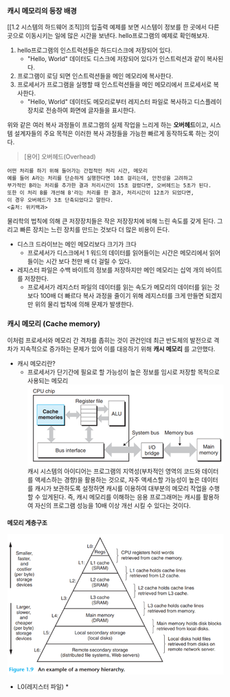 ### 캐시 메모리의 등장 배경
[[1.2 시스템의 하드웨어 조직]]의 입출력 예제를 보면 시스템이 정보를 한 곳에서 다른 곳으로 
이동시키는 일에 많은 시간을 보낸다. hello프로그램의 예제로 확인해보자.
1. hello프로그램의 인스트럭션들은 하드디스크에 저장되어 있다.
	*  "Hello, World" 데이터도 디스크에 저장되어 있다가 인스트럭션과 같이 복사된다.
2. 프로그램이 로딩 되면 인스트럭션들을 메인 메모리에 복사한다.
3. 프로세서가 프로그램을 실행할 때 인스트럭션들을 메인 메모리에서 프로세서로 복사한다.
	* "Hello, World" 데이터도 메모리로부터 레지스터 파일로 복사하고 디스플레이 장치로 
	  전송하여 화면에 글자들을 표시한다.

위와 같은 여러 복사 과정들이 프로그램의 실제 작업을 느리게 하는 **오버헤드**이고, 
시스템 설계자들의 주요 목적은 이러한 복사 과정들을 가능한 빠르게 동작하도록 하는 것이다.

>[용어] 오버헤드(Overhead)
>
	어떤 처리를 하기 위해 들어가는 간접적인 처리 시간, 메모리
	예를 들어 A라는 처리를 단순하게 실행한다면 10초 걸리는데, 안전성을 고려하고 
	부가적인 B라는 처리를 추가한 결과 처리시간이 15초 걸렸다면, 오버헤드는 5초가 된다. 
	또한 이 처리 B를 개선해 B'라는 처리를 한 결과, 처리시간이 12초가 되었다면, 
	이 경우 오버헤드가 3초 단축되었다고 말한다.
	<출처: 위키백과>

물리학의 법칙에 의해 큰 저장장치들은 작은 저장장치에 비해 느린 속도를 갖게 된다.
그리고 빠른 장치는 느린 장치를 만드는 것보다 더 많은 비용이 든다.
* 디스크 드라이브는 메인 메모리보다 크기가 크다
	* 프로세서가 디스크에서 1 워드의 데이터를 읽어들이는 시간은 
	  메모리에서 읽어들이는 시간 보다 천만 배 더 걸릴 수 있다.
* 레지스터 파일은 수백 바이트의 정보를 저장하지만 메인 메모리는 십억 개의 바이트를 저장한다.
	* 프로세서가 레지스터 파일의 데이터를 읽는 속도가 메모리의 데이터를 읽는 것보다 100배 더 빠르다
복사 과정을 줄이기 위해 레지스터를 크게 만들면 되겠지만 위의 물리 법칙에 의해 문제가 발생한다.
### 캐시 메모리 (Cache memory)
이처럼 프로세서와 메모리 간 격차를 좁히는 것이 관건인데 최근 반도체의 발전으로 격차가 지속적으로 증가하는 문제가 있어 이를 대응하기 위해 **캐시 메모리** 를 고안했다.
* 캐시 메모리란?
	* 프로세서가 단기간에 필요로 할 가능성이 높은 정보를 임시로 저장할 목적으로 
	  사용되는 메모리
![Cache Memory](/images/20240415134901.png)
캐시 시스템의 아이디어는 프로그램의 지역성(부차적인 영역의 코드와 데이터를 액세스하는 경향)을 활용하는 것으로, 자주 액세스할 가능성이 높은 데이터를 캐시가 보관하도록 설정하면 캐시를 이용하여 대부분의 메모리 작업을 수행할 수 있게된다.
즉, 캐시 메모리를 이해하는 응용 프로그래머는 캐시를 활용하여 자신의 프로그램 성능을 10배 이상 개선 시킬 수 있다는 것이다.

#### 메모리 계층구조
![메모리 계층구조](/images/20240415143120.png)
* L0(레지스터 파일)
	* 